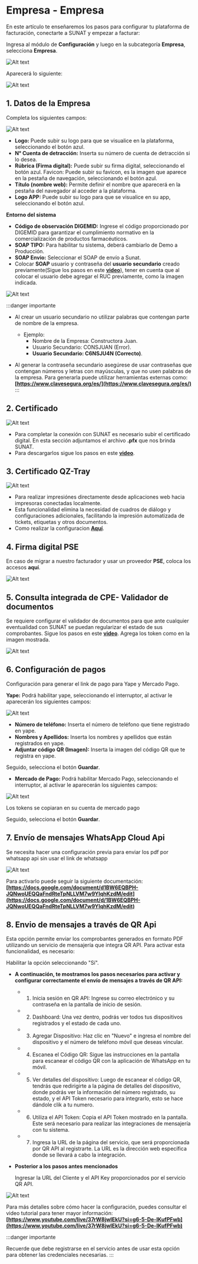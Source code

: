 
# Empresa - Empresa

En este artículo te enseñaremos los pasos para configurar tu plataforma de facturación, conectarte a SUNAT y empezar a facturar:

Ingresa al módulo de **Configuración** y luego en la subcategoría **Empresa**, selecciona **Empresa**.

![Alt text](img/empresaa1.jpg)

Aparecerá lo siguiente:

![Alt text](img/download.png)

## 1.  Datos de la Empresa

Completa los siguientes campos:

![Alt text](img/datosempresaa2.jpg)

* **Logo:** Puede subir su logo para que se visualice en la plataforma, seleccionando el botón azul.
* **N° Cuenta de detracción:** Inserta su número de cuenta de detracción si lo desea.
* **Rúbrica (Firma digital):** Puede subir su firma digital, seleccionando el botón azul.
Favicon: Puede subir su favicon, es la imagen que aparece en la pestaña de navegación, seleccionando el botón azul.
* **Título (nombre web):**  Permite definir el nombre que aparecerá en la pestaña del navegador al acceder a la plataforma.
* **Logo APP:** Puede subir su logo para que se visualice en su app, seleccionando el botón azul.
  
**Entorno del sistema**

* **Código de observación DIGEMID:**  Ingrese el código proporcionado por DIGEMID para garantizar el cumplimiento normativo en la comercialización de productos farmacéuticos.
* **SOAP TIPO:** Para habilitar tu sistema, deberá cambiarlo de Demo a Producción.
* **SOAP Envio:** Seleccionar el SOAP de envío a Sunat.
* Colocar **SOAP** usuario y contraseña del **usuario secundario** creado previamente(Sigue los pasos en este **[video](https://www.youtube.com/watch?v=PZ028aDpR3A&ab_channel=DigitalBuho)**), tener en cuenta que al colocar el usuario debe agregar el RUC previamente, como la imagen indicada.

![Alt text](img/datosempresaa3.jpg)

:::danger importante

* Al crear un usuario secundario no utilizar palabras que contengan parte de nombre
de la empresa.

  * Ejemplo:
    * Nombre de la Empresa: Constructora Juan.
    * Usuario Secundario: CONSJUAN (Error).
    * **Usuario Secundario: C6NSJU4N (Correcto)**.
* Al generar la contraseña secundario asegúrese de usar contraseñas que
contengan números y letras con mayúsculas, y que no usen palabras de la
empresa. Para generarla puede utilizar herramientas externas como: **[https://www.clavesegura.org/es/](https://www.clavesegura.org/es/)**
:::

## 2.  Certificado

![Alt text](img/reportecertificado.jpg)

* Para completar la conexión con SUNAT es necesario subir el certificado digital. En esta sección adjuntamos el archivo **.pfx** que nos brinda SUNAT.
* Para descargarlos sigue los pasos en este  **[video](https://www.youtube.com/watch?v=N8fse05yda8&ab_channel=DigitalBuho)**.

## 3.  Certificado QZ-Tray

![Alt text](img/Certificado_QZ.PNG)

* Para realizar impresiónes directamente desde aplicaciones web hacia impresoras conectadas localmente.
* Esta funcionalidad elimina la necesidad de cuadros de diálogo y configuraciones adicionales, facilitando la impresión automatizada de tickets, etiquetas y otros documentos.
* Como realizar la configuracion **[Aquí](guias-adicionales\Generar-Certificado-QZ-Tray.md)**.

## 4.  Firma digital PSE

En caso de migrar a nuestro facturador y usar un proveedor **PSE**, coloca los accesos **aquí**.

![Alt text](img/datosempresaa5.jpg)

## 5.  Consulta integrada de CPE- Validador de documentos

Se requiere configurar el validador de documentos para que ante cualquier eventualidad con SUNAT se puedan regularizar el estado de sus comprobantes. Sigue los pasos en este **[video](https://www.youtube.com/watch?v=6YqtOrIjaDY&t=3s&ab_channel=DigitalBuho)**. Agrega los token como en la imagen mostrada.

![Alt text](img/datosempresaa4.jpg)

## 6. Configuración de pagos

Configuración para generar el link de pago para Yape y Mercado Pago.

**Yape:** Podrá habilitar yape, seleccionando el interruptor, al activar le aparecerán los siguientes campos:

![Alt text](img/datosempresaa66.jpg)

* **Número de teléfono:** Inserta el número de teléfono que tiene registrado en yape.
* **Nombres y Apellidos:** Inserta los nombres y apellidos que están registrados en yape.
* **Adjuntar código QR (Imagen):** Inserta la imagen del código QR que te registra en yape.

Seguido, selecciona el botón **Guardar**.

* **Mercado de Pago:** Podrá habilitar Mercado Pago, seleccionando el interruptor, al activar le aparecerán los siguientes campos:

![Alt text](img/mercadolibre.jpg)

Los tokens se copiaran en su cuenta de mercado pago

Seguido, selecciona el botón **Guardar**.

## 7.  Envío de mensajes WhatsApp Cloud Api

Se necesita hacer una configuración previa para enviar los pdf por whatsapp api sin usar el link de whatsapp

![Alt text](img/datosempresaa22.jpg)

Para activarlo puede seguir la siguiente documentación: **[https://docs.google.com/document/d1BW6EQBPH-JQNwoUEQQaFndRteTpNLLVM7w9YIqhKzdM/edit](https://docs.google.com/document/d/1BW6EQBPH-JQNwoUEQQaFndRteTpNLLVM7w9YIqhKzdM/edit)**

## 8.  Envio de mensajes a través de QR Api

Esta opción permite enviar los comprobantes generados en formato PDF utilizando un servicio de mensajería que integra QR API. Para activar esta funcionalidad, es necesario:

  Habilitar la opción seleccionando "Sí".

* **A continuación, te mostramos los pasos necesarios para activar y configurar correctamente el envío de mensajes a través de QR API:**
    * 1. Inicia sesión en QR API: Ingrese su correo electrónico y su contraseña en la pantalla de inicio de sesión.

    * 2. Dashboard: Una vez dentro, podrás ver todos tus dispositivos registrados y el estado de cada uno.

    * 3. Agregar Dispositivo: Haz clic en "Nuevo" e ingresa el nombre del dispositivo y el número de teléfono móvil que deseas vincular.

    * 4. Escanea el Código QR: Sigue las instrucciones en la pantalla para escanear el código QR con la aplicación de WhatsApp en tu móvil.

    * 5. Ver detalles del dispositivo: Luego de escanear el código QR, tendrás que redirigirte a la página de detalles del dispositivo, donde podrás ver la información del número registrado, su estado, y el API Token necesario para integrarlo, esto se hace dándole clik a tu numero.

    * 6. Utiliza el API Token: Copia el API Token mostrado en la pantalla. Este será necesario para realizar las integraciones de mensajería con tu sistema.

    * 7. Ingresa la URL de la página del servicio, que será proporcionada por QR API al registrarte. La URL es la dirección web específica donde se llevará a cabo la integración.

* **Posterior a los pasos antes mencionados**

  Ingresar la URL del Cliente y el API Key proporcionados por el servicio QR API.

![Alt text](img/datosempresaa33.jpg)

Para más detalles sobre cómo hacer la configuración, puedes consultar el video tutorial para tener mayor información:
**[https://www.youtube.com/live/37rW8jwIEkU?si=g6-5-De-IKufPFwb](https://www.youtube.com/live/37rW8jwIEkU?si=g6-5-De-IKufPFwb)**

:::danger importante

Recuerde que debe registrarse en el servicio antes de usar esta opción para obtener las credenciales necesarias.
:::



